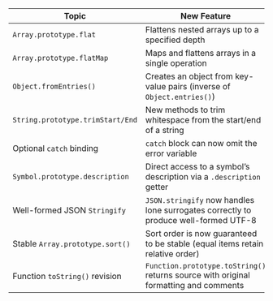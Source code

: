 | Topic                            | New Feature                                                                          | Test / Class Example                                               | TC39                                                                                         |
|----------------------------------|--------------------------------------------------------------------------------------|--------------------------------------------------------------------|----------------------------------------------------------------------------------------------|
| `Array.prototype.flat`           | Flattens nested arrays up to a specified depth                                       | [`arrayFlat`](features/arrayFlat.js)                               | [Flattening](https://github.com/tc39/proposal-flatMap)                                       |
| `Array.prototype.flatMap`        | Maps and flattens arrays in a single operation                                       | [`arrayFlatMap`](features/arrayFlatMap.js)                         | [Flattening](https://github.com/tc39/proposal-flatMap)                                       |
| `Object.fromEntries()`           | Creates an object from key-value pairs (inverse of `Object.entries()`)               | [`objectFromEntries`](features/objectFromEntries.js)               | [Object.fromEntries](https://github.com/tc39/proposal-object-from-entries)                   |
| `String.prototype.trimStart/End` | New methods to trim whitespace from the start/end of a string                        | [`stringTrim`](features/stringTrim.js)                             | [String trimming](https://github.com/tc39/proposal-string-left-right-trim)                   |
| Optional `catch` binding         | `catch` block can now omit the error variable                                        | [`optionalCatchBinding`](features/optionalCatchBinding.js)         | [Optional catch binding](https://github.com/tc39/proposal-optional-catch-binding)            |
| `Symbol.prototype.description`   | Direct access to a symbol’s description via a `.description` getter                  | [`symbolDescription`](features/symbolDescription.js)               | [Symbol.prototype.description](https://github.com/tc39/proposal-Symbol-description)          |
| Well-formed JSON `Stringify`     | `JSON.stringify` now handles lone surrogates correctly to produce well-formed UTF-8  | [`jsonWellFormed`](features/jsonWellFormed.js)                     | [Well-formed JSON.stringify](https://github.com/tc39/proposal-well-formed-stringify)         |
| Stable `Array.prototype.sort()`  | Sort order is now guaranteed to be stable (equal items retain relative order)        | [`arraySortStable`](features/arraySortStable.js)                   | [Stable sort](https://github.com/tc39/proposal-array-sort-stability)                         |
| Function `toString()` revision   | `Function.prototype.toString()` returns source with original formatting and comments | [`functionToStringRevision`](features/functionToStringRevision.js) | [function.toString() revision](https://github.com/tc39/Function-prototype-toString-revision) |